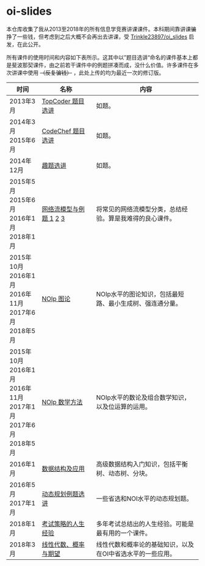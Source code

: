 # oi-slides

本仓库收集了我从2013至2018年的所有信息学竞赛讲课课件。本科期间靠讲课~~骗~~挣了一些钱，但考虑到之后大概不会再出去讲课，受 [Trinkle23897/oi_slides](https://github.com/Trinkle23897/oi_slides) 启发，在此公开。

所有课件的使用时间和内容如下表所示。这其中以”题目选讲“命名的课件基本上都是斐波那契课件，由之前若干课件中的例题拼凑而成，没什么价值。许多课件在多次讲课中使用 ~~（反复骗钱）~~ ，此处上传的均为最近一次的修订版。

| 时间                                                         | 名称                                                         | 内容                                                       |
| ------------------------------------------------------------ | ------------------------------------------------------------ | ---------------------------------------------------------- |
| 2013年3月                                                    | [TopCoder 题目选讲](2013-topcoder-problems/2013.3_Vijos集训_TopCoder题目选讲.pdf) | 如题。                                                     |
| 2014年3月<br />2015年6月                                     | [CodeChef 题目选讲](2014-codechef-problems/slide.pdf)        | 如题。                                                     |
| 2014年12月                                                   | [趣题选讲](2014-interesting-problems/slide.pdf)              | 如题。                                                     |
| 2015年5月<br />2015年6月<br />2016年1月<br />2018年1月       | [网络流模型与例题 1](2015-flow-networks/网络流_final.pdf) [2](2015-flow-networks/备用1/网络流_进阶篇_final.pdf) [3](2015-flow-networks/备用2/网络流_进阶篇2.pdf) | 将常见的网络流模型分类，总结经验。算是我难得的良心课件。   |
| 2015年10月<br />2016年1月<br />2016年11月<br />2017年6月<br />2018年5月 | [NOIp 图论](2015-noip-graph-theory/图论_final.pdf)           | NOIp水平的图论知识，包括最短路、最小生成树、强连通分量。   |
| 2015年10月<br />2016年1月<br />2016年11月<br />2017年1月<br />2017年6月<br />2018年5月 | [NOIp 数学方法](2015-noip-math/数学方法_final.pdf)           | NOIp水平的数论及组合数学知识，以及位运算的运用。           |
| 2016年1月                                                    | [数据结构及应用](2016-data-structures/数据结构.pdf)          | 高级数据结构入门知识，包括平衡树、动态树、分块。           |
| 2016年5月<br />2017年1月                                     | [动态规划例题选讲](2016-dynamic-programming/slide.pdf)       | 一些省选和NOI水平的动态规划题。                            |
| 2018年1月                                                    | [考试策略的人生经验](2018-contest-strategies/考试策略.pdf)   | 多年考试总结出的人生经验。可能是最有用的一个课件。         |
| 2018年3月                                                    | [线性代数、概率与期望](2018-linear-algebra-and-probability/slide_final.pdf) | 线性代数和概率论的基础知识，以及在OI中省选水平的一些应用。 |